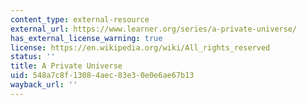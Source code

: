 ```yaml
---
content_type: external-resource
external_url: https://www.learner.org/series/a-private-universe/
has_external_license_warning: true
license: https://en.wikipedia.org/wiki/All_rights_reserved
status: ''
title: A Private Universe
uid: 548a7c8f-1308-4aec-83e3-0e0e6ae67b13
wayback_url: ''
---
```

